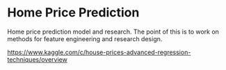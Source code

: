 # Home Price Prediction

Home price prediction model and research. The point of this is to work on methods for feature engineering and research design.

https://www.kaggle.com/c/house-prices-advanced-regression-techniques/overview
